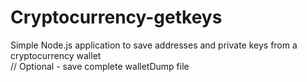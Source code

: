 # Cryptocurrency-getkeys
Simple Node.js application to save addresses and private keys from a cryptocurrency wallet  
// Optional - save complete walletDump file
